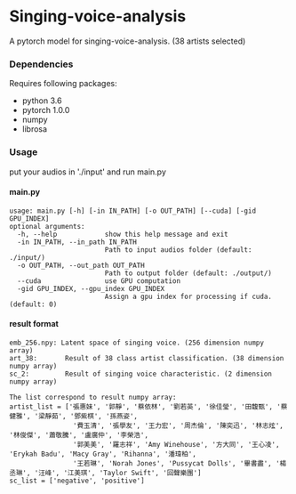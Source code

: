 # Singing-voice-analysis
A pytorch model for singing-voice-analysis. (38 artists selected)

### Dependencies

Requires following packages:

- python 3.6
- pytorch 1.0.0
- numpy
- librosa

### Usage
put your audios in './input' and run main.py
#### main.py
```
usage: main.py [-h] [-in IN_PATH] [-o OUT_PATH] [--cuda] [-gid GPU_INDEX]
optional arguments:
  -h, --help            show this help message and exit
  -in IN_PATH, --in_path IN_PATH
                        Path to input audios folder (default: ./input/)
  -o OUT_PATH, --out_path OUT_PATH
                        Path to output folder (default: ./output/)
  --cuda                use GPU computation
  -gid GPU_INDEX, --gpu_index GPU_INDEX
                        Assign a gpu index for processing if cuda. (default: 0)
```
#### result format
```
emb_256.npy: Latent space of singing voice. (256 dimension numpy array)
art_38:       Result of 38 class artist classification. (38 dimension numpy array)
sc_2:         Result of singing voice characteristic. (2 dimension numpy array)

The list correspond to result numpy array:
artist_list = ['張惠妹', '郭靜', '蔡依林', '劉若英', '徐佳瑩', '田馥甄', '蔡健雅', '梁靜茹', '鄧紫棋', '孫燕姿',
                '費玉清', '張學友', '王力宏', '周杰倫', '陳奕迅', '林志炫', '林俊傑', '蕭敬騰', '盧廣仲', '李榮浩',
                '郭美美', '羅志祥', 'Amy Winehouse', '方大同', '王心凌', 'Erykah Badu', 'Macy Gray', 'Rihanna', '潘瑋柏', 
                '王若琳', 'Norah Jones', 'Pussycat Dolls', '畢書盡', '楊丞琳', '汪峰', '江美琪', 'Taylor Swift', '回聲樂團']
sc_list = ['negative', 'positive']
```
